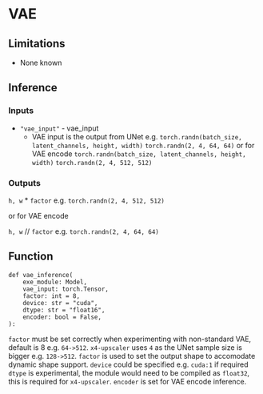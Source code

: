 # VAE

## Limitations
* None known

## Inference

### Inputs

* `"vae_input"` - vae_input
    * VAE input is the output from UNet
e.g. `torch.randn(batch_size, latent_channels, height, width)` `torch.randn(2, 4, 64, 64)`
or for VAE encode
`torch.randn(batch_size, latent_channels, height, width)` `torch.randn(2, 4, 512, 512)`

### Outputs

`h, w` * `factor`
e.g. `torch.randn(2, 4, 512, 512)`

or for VAE encode

`h, w` // `factor`
e.g. `torch.randn(2, 4, 64, 64)`

## Function

```
def vae_inference(
    exe_module: Model,
    vae_input: torch.Tensor,
    factor: int = 8,
    device: str = "cuda",
    dtype: str = "float16",
    encoder: bool = False,
):
```
`factor` must be set correctly when experimenting with non-standard VAE, default is 8 e.g. `64->512`.
`x4-upscaler` uses `4` as the UNet sample size is bigger e.g. `128->512`.
`factor` is used to set the output shape to accomodate dynamic shape support.
`device` could be specified e.g. `cuda:1` if required
`dtype` is experimental, the module would need to be compiled as `float32`, this is required for `x4-upscaler`.
`encoder` is set for VAE encode inference.
